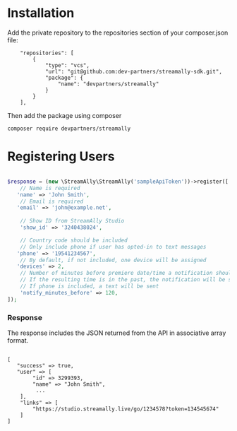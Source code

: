 # Installation

Add the private repository to the repositories section of your composer.json file:

```
    "repositories": [
        {
            "type": "vcs",
            "url": "git@github.com:dev-partners/streamally-sdk.git",
            "package": {
                "name": "devpartners/streamally"
            }
        }
    ],
```

Then add the package using composer

```
composer require devpartners/streamally
```

# Registering Users

```php

$response = (new \StreamAlly\StreamAlly('sampleApiToken'))->register([
    // Name is required
   'name' => 'John Smith',
    // Email is required
   'email' => 'john@example.net',
 
    // Show ID from StreamAlly Studio
    'show_id' => '3240438024',

    // Country code should be included
    // Only include phone if user has opted-in to text messages
   'phone' => '19541234567',
    // By default, if not included, one device will be assigned
   'devices' => 2,
    // Number of minutes before premiere date/time a notification should be sent out
    // If the resulting time is in the past, the notification will be sent immediately
    // If phone is included, a text will be sent
    'notify_minutes_before' => 120,
]);

```

### Response

The response includes the JSON returned from the API in associative array format.

```

[
   "success" => true,
   "user" => [
        "id" => 3299393,
        "name" => "John Smith",
         ...
    ],
    "links" => [
        "https://studio.streamally.live/go/1234578?token=134545674"
    ]
]

```

